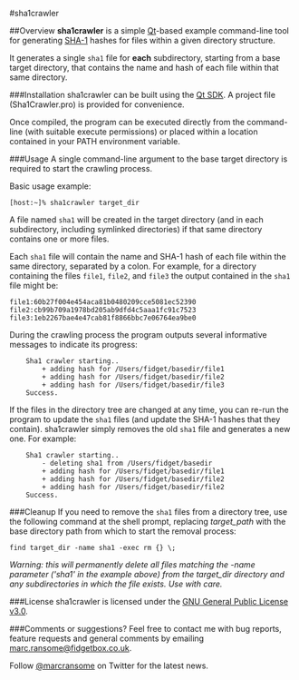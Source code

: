 #sha1crawler

##Overview
**sha1crawler** is a simple [Qt](http://qt-project.org)-based example command-line tool for generating [SHA-1](http://en.wikipedia.org/wiki/SHA-1) hashes for files within a given directory structure.

It generates a single `sha1` file for **each** subdirectory, starting from a base target directory, that contains the name and hash of each file within that same directory.

###Installation
sha1crawler can be built using the [Qt SDK](http://qt-project.org/downloads).  A project file (Sha1Crawler.pro) is provided for convenience.

Once compiled, the program can be executed directly from the command-line (with suitable execute permissions) or placed within a location contained in your PATH environment variable.

###Usage
A single command-line argument to the base target directory is required to start the crawling process.

Basic usage example:  

	[host:~]% sha1crawler target_dir
	
A file named `sha1` will be created in the target directory (and in each subdirectory, including symlinked directories) if that same directory contains one or more files.

Each `sha1` file will contain the name and SHA-1 hash of each file within the same directory, separated by a colon.  For example, for a directory containing the files `file1`, `file2`, and `file3` the output contained in the `sha1` file might be:

	file1:60b27f004e454aca81b0480209cce5081ec52390
	file2:cb99b709a1978bd205ab9dfd4c5aaa1fc91c7523
	file3:1eb2267bae4e47cab81f8866bbc7e06764ea9be0

During the crawling process the program outputs several informative messages to indicate its progress:

		Sha1 crawler starting..
  			+ adding hash for /Users/fidget/basedir/file1
  			+ adding hash for /Users/fidget/basedir/file2
  			+ adding hash for /Users/fidget/basedir/file3
		Success.
		
If the files in the directory tree are changed at any time, you can re-run the program to update the `sha1` files (and update the SHA-1 hashes that they contain).  sha1crawler simply removes the old `sha1` file and generates a new one.  For example:

		Sha1 crawler starting..
 		 	- deleting sha1 from /Users/fidget/basedir
  			+ adding hash for /Users/fidget/basedir/file1
 		 	+ adding hash for /Users/fidget/basedir/file2
 		 	+ adding hash for /Users/fidget/basedir/file2
		Success.

###Cleanup
If you need to remove the `sha1` files from a directory tree, use the following command at the shell prompt, replacing _target_path_ with the base directory path from which to start the removal process:  

	find target_dir -name sha1 -exec rm {} \;

_Warning: this will permanently delete all files matching the -name parameter ('sha1' in the example above) from the target_dir directory and any subdirectories in which the file exists.  Use with care._

###License
sha1crawler is licensed under the [GNU General Public License v3.0](http://www.gnu.org/licenses/gpl.html).

###Comments or suggestions?
Feel free to contact me with bug reports, feature requests and general comments by emailing [marc.ransome@fidgetbox.co.uk](marc.ransome@fidgetbox.co.uk).

Follow [@marcransome](http://www.twitter.com/marcransome) on Twitter for the latest news.
